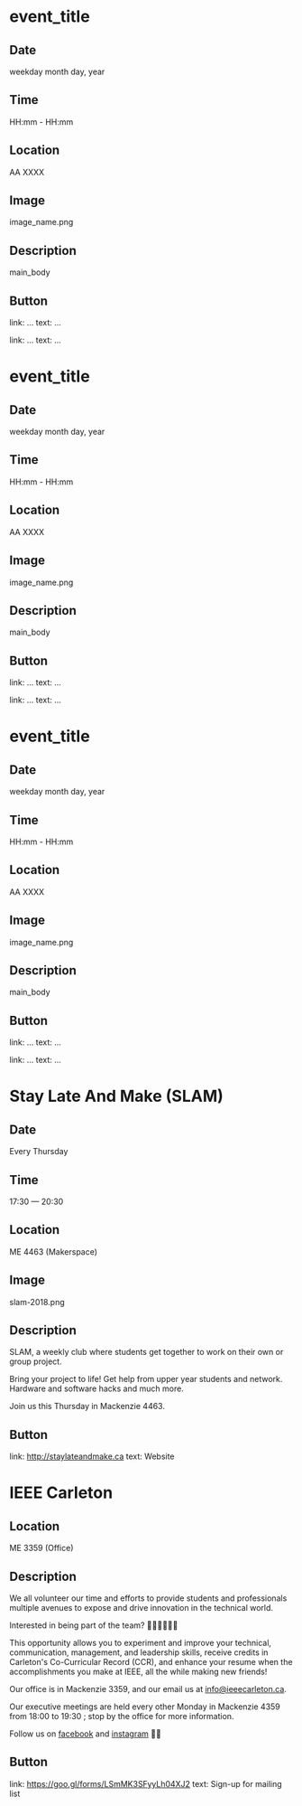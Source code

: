 # event_title

## Date
weekday month day, year

## Time
HH:mm - HH:mm

## Location
AA XXXX

## Image
image_name.png

## Description
main_body

## Button

link: ...
text: ...

link: ...
text: ...

# event_title

## Date
weekday month day, year

## Time
HH:mm - HH:mm

## Location
AA XXXX

## Image
image_name.png

## Description
main_body

## Button

link: ...
text: ...

link: ...
text: ...

# event_title

## Date
weekday month day, year

## Time
HH:mm - HH:mm

## Location
AA XXXX

## Image
image_name.png

## Description
main_body

## Button

link: ...
text: ...

link: ...
text: ...

# Stay Late And Make (SLAM)

## Date
Every Thursday

## Time
17:30 — 20:30

## Location
ME 4463 (Makerspace)

## Image
slam-2018.png

## Description
SLAM, a weekly club where students get together to work on their own or group project.

Bring your project to life! Get help from upper year students and network. Hardware and software hacks and much more.

Join us this Thursday in Mackenzie 4463.

## Button
link: http://staylateandmake.ca
text: Website

# IEEE Carleton

## Location
ME 3359 (Office)

## Description
We all volunteer our time and efforts to provide students and professionals multiple avenues to expose and drive innovation in the technical world.

Interested in being part of the team? 🙋🏼‍♀️🙋🏽‍♂️

This opportunity allows you to experiment and improve your technical, communication, management, and leadership skills, receive credits in Carleton's Co-Curricular Record (CCR), and enhance your resume when the accomplishments you make at IEEE, all the while making new friends!

Our office is in Mackenzie 3359, and our email us at info@ieeecarleton.ca.

Our executive meetings are held every other Monday in Mackenzie 4359 from 18:00 to 19:30 ; stop by the office for more information.

Follow us on <a href='http://facebook.com/ieeecarleton/'>facebook</a> and <a href="https://www.instagram.com/ieeecarleton/">instagram</a> 🙏🏼

## Button
link: https://goo.gl/forms/LSmMK3SFyyLh04XJ2
text: Sign-up for mailing list